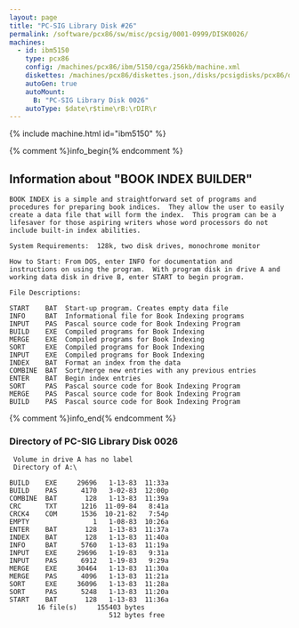 ```yaml
---
layout: page
title: "PC-SIG Library Disk #26"
permalink: /software/pcx86/sw/misc/pcsig/0001-0999/DISK0026/
machines:
  - id: ibm5150
    type: pcx86
    config: /machines/pcx86/ibm/5150/cga/256kb/machine.xml
    diskettes: /machines/pcx86/diskettes.json,/disks/pcsigdisks/pcx86/diskettes.json
    autoGen: true
    autoMount:
      B: "PC-SIG Library Disk 0026"
    autoType: $date\r$time\rB:\rDIR\r
---
```


{% include machine.html id="ibm5150" %}

{% comment %}info_begin{% endcomment %}

## Information about "BOOK INDEX BUILDER"

    BOOK INDEX is a simple and straightforward set of programs and
    procedures for preparing book indices.  They allow the user to easily
    create a data file that will form the index.  This program can be a
    lifesaver for those aspiring writers whose word processors do not
    include built-in index abilities.
    
    System Requirements:  128k, two disk drives, monochrome monitor
    
    How to Start: From DOS, enter INFO for documentation and
    instructions on using the program.  With program disk in drive A and
    working data disk in drive B, enter START to begin program.
    
    File Descriptions:
    
    START    BAT  Start-up program. Creates empty data file
    INFO     BAT  Informational file for Book Indexing programs
    INPUT    PAS  Pascal source code for Book Indexing Program
    BUILD    EXE  Compiled programs for Book Indexing
    MERGE    EXE  Compiled programs for Book Indexing
    SORT     EXE  Compiled programs for Book Indexing
    INPUT    EXE  Compiled programs for Book Indexing
    INDEX    BAT  Format an index from the data
    COMBINE  BAT  Sort/merge new entries with any previous entries
    ENTER    BAT  Begin index entries
    SORT     PAS  Pascal source code for Book Indexing Program
    MERGE    PAS  Pascal source code for Book Indexing Program
    BUILD    PAS  Pascal source code for Book Indexing Program
{% comment %}info_end{% endcomment %}


### Directory of PC-SIG Library Disk 0026

     Volume in drive A has no label
     Directory of A:\

    BUILD    EXE     29696   1-13-83  11:33a
    BUILD    PAS      4170   3-02-83  12:00p
    COMBINE  BAT       128   1-13-83  11:39a
    CRC      TXT      1216  11-09-84   8:41a
    CRCK4    COM      1536  10-21-82   7:54p
    EMPTY                1   1-08-83  10:26a
    ENTER    BAT       128   1-13-83  11:37a
    INDEX    BAT       128   1-13-83  11:40a
    INFO     BAT      5760   1-13-83  11:19a
    INPUT    EXE     29696   1-19-83   9:31a
    INPUT    PAS      6912   1-19-83   9:29a
    MERGE    EXE     30464   1-13-83  11:30a
    MERGE    PAS      4096   1-13-83  11:21a
    SORT     EXE     36096   1-13-83  11:28a
    SORT     PAS      5248   1-13-83  11:20a
    START    BAT       128   1-13-83  11:36a
           16 file(s)     155403 bytes
                             512 bytes free

